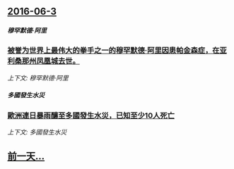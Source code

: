 ## [2016-06-3](/news/2016/06/3/index.md)

##### 穆罕默德·阿里
### [被誉为世界上最伟大的拳手之一的穆罕默德·阿里因患帕金森症，在亚利桑那州凤凰城去世。 ](/news/2016/06/3/被誉为世界上最伟大的拳手之一的穆罕默德-阿里因患帕金森症-在亚利桑那州凤凰城去世.md)
_上下文: 穆罕默德·阿里_

##### 多國發生水災
### [歐洲連日暴雨釀至多國發生水災，已知至少10人死亡](/news/2016/06/3/歐洲連日暴雨釀至多國發生水災-已知至少10人死亡.md)
_上下文: 多國發生水災_

## [前一天...](/news/2016/06/2/index.md)

